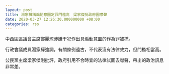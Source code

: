 ```yaml
---
layout: post
title: 湯家驊稱煽動意圖定罪門檻高　梁家傑批政府圖噤聲
date: 2020-03-27 12:26:30.000000000 +08:00
categories: rss
---
```


中西區區議會主席鄭麗琼涉嫌干犯作出具煽動意圖的作為罪被捕。

行政會議成員湯家驊強調，有關條例遠古，不代表沒有法律效力，但門檻相當高。

公民黨主席梁家傑則批評，政府引用不合時宜的法律試圖去噤聲，帶出的政治訊息非常差。
